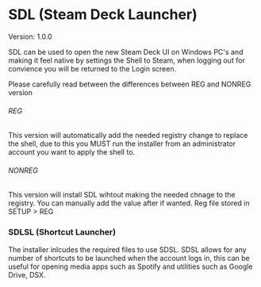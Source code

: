 # SDL (Steam Deck Launcher)
 Version: 1.0.0

SDL can be used to open the new Steam Deck UI on Windows PC's and making it feel native by settings the Shell to Steam, when logging out for convience you will be returned to the Login screen.

Please carefully read between the differences between REG and NONREG version

###### REG
This version will automatically add the needed registry change to replace the shell, due to this you MUST run the installer from an administrator account you want to apply the shell to.

###### NONREG
This version will install SDL wihtout making the needed chnage to the registry. You can manually add the value after if wanted. Reg file stored in SETUP > REG

### SDLSL (Shortcut Launcher)
The installer inlcudes the required files to use SDSL. SDSL allows for any number of shortcuts to be launched when the account logs in, this can be useful for opening media apps such as Spotify and utilities such as Google Drive, DSX.

